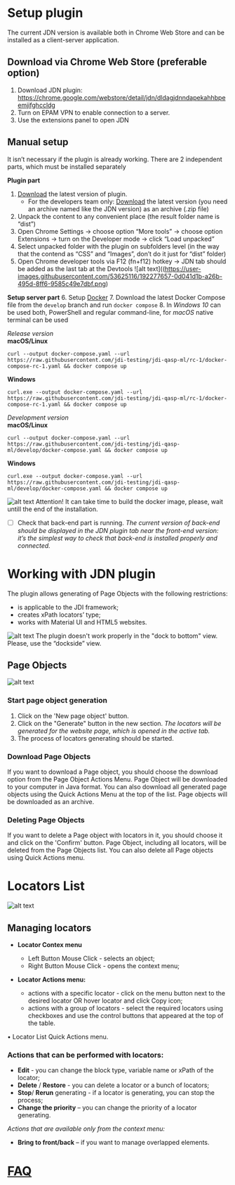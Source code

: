 # Setup plugin
The current JDN version is available both in Chrome Web Store and can be installed as a client-server application.
## Download via Chrome Web Store (preferable option)
1.	Download JDN plugin: https://chrome.google.com/webstore/detail/jdn/dldagjdnndapekahhbpeemjifghccldg
2.	Turn on EPAM VPN to enable connection to a server.
3.  Use the extensions panel to open JDN

## Manual setup
It isn’t necessary if the plugin is already working. 
There are 2 independent parts, which must be installed separately

**Plugin part**
1. [Download](https://github.com/jdi-testing/jdn-ai/releases/tag/3.2.252) the latest version of plugin.
   *  For the developers team only: [Download](https://github.com/jdi-testing/jdn-ai/releases) the latest version (you need an archive named like the JDN version) as an archive (.zip file)
2. Unpack the content to any convenient place (the result folder name is “dist”)
3. Open Chrome Settings → choose option “More tools” → choose option Extensions → turn on the Developer mode → click “Load unpacked”
4. Select unpacked folder with the plugin on subfolders level (in the way that the contend as “CSS” and “Images”, don’t do it just for “dist” folder)
5. Open Chrome developer tools via F12 (fn+f12) hotkey → JDN tab should be added as the last tab at the Devtools 
![alt text]((https://user-images.githubusercontent.com/53625116/192277657-0d041d1b-a26b-495d-8ff6-9585c49e7dbf.png)

**Setup server part**
6. Setup [Docker](https://www.docker.com/products/docker-desktop)
7. Download the latest Docker Compose file from the `develop` branch and run `docker compose`
8. In _Windows 10_ can be used both, PowerShell and regular command-line, for _macOS_ native terminal can be used

*Release version*  
**macOS/Linux**
```shell
curl --output docker-compose.yaml --url https://raw.githubusercontent.com/jdi-testing/jdi-qasp-ml/rc-1/docker-compose-rc-1.yaml && docker compose up
```
**Windows**
```shell
curl.exe --output docker-compose.yaml --url https://raw.githubusercontent.com/jdi-testing/jdi-qasp-ml/rc-1/docker-compose-rc-1.yaml && docker compose up
```
*Development version*  
**macOS/Linux**
```shell
curl --output docker-compose.yaml --url https://raw.githubusercontent.com/jdi-testing/jdi-qasp-ml/develop/docker-compose.yaml && docker compose up
```
**Windows**
```shell
curl.exe --output docker-compose.yaml --url https://raw.githubusercontent.com/jdi-testing/jdi-qasp-ml/develop/docker-compose.yaml && docker compose up
```
![alt text](https://img.icons8.com/emoji/16/000000/warning-emoji.png) Attention! It can take time to build the docker image, please, wait untill the end of the installation.

- [ ] Check that back-end part is running. *The current version of back-end should be displayed in the JDN plugin tab near the front-end version: it’s the simplest way to check that back-end is installed properly and connected.*


# Working with JDN plugin

The plugin allows generating of Page Objects with the following restrictions:
-	is applicable to the JDI framework;
-	creates xPath locators’ type;
-	works with Material UI and HTML5 websites.

![alt text](https://img.icons8.com/ios/16/000000/info--v1.png) The plugin doesn't work properly in the "dock to bottom" view. Please, use the “dockside” view.

## Page Objects
![alt text](https://user-images.githubusercontent.com/53625116/192288508-5a9c5760-04eb-4048-82ff-5118b007f6dc.png)

### Start page object generation
1. Click on the 'New page object' button.
2. Click on the "Generate" button in the new section. 
*The locators will be generated for the website page, which is opened in the active tab.*
3. The process of locators generating should be started.

### Download Page Objects
If you want to download a Page object, you should choose the download option from the Page Object Actions Menu. Page Object will be downloaded to your computer in Java format.
You can also download all generated page objects using the Quick Actions Menu at the top of the list. Page objects will be downloaded as an archive.

### Deleting Page Objects
If you want to delete a Page object with locators in it, you should choose it and click on the 'Confirm' button.  Page Object, including all locators, will be deleted from the Page Objects list.
You can also delete all Page objects using Quick Actions menu.

# Locators List
![alt text](https://user-images.githubusercontent.com/53625116/192290963-aab9c701-522e-4161-a7d2-68884dd389ed.png)


## Managing locators


* **Locator Contex menu**
  * Left Button Mouse Click - selects an object; 
  * Right Button Mouse Click - opens the context menu;

* **Locator Actions menu:**
  * actions with a specific locator - click on the menu button next to the desired locator OR hover locator and click Copy icon;
  * actions with a group of locators - select the required locators using checkboxes and use the control buttons that appeared at the top of the table.

•	Locator List Quick Actions menu.


### Actions that can be performed with locators:

- **Edit** -  you can change the block type, variable name or xPath of the locator;
- **Delete** / **Restore** - you can delete a locator or a bunch of locators;
- **Stop**/ **Rerun** generating - if a locator is generating, you can stop the process;
-	**Change the priority** – you can change the priority of a locator generating.

*Actions that are available only from the context menu:*
-	**Bring to front/back** – if you want to manage overlapped elements.

# [FAQ](https://jdi-family.atlassian.net/l/cp/cV133esQ)
